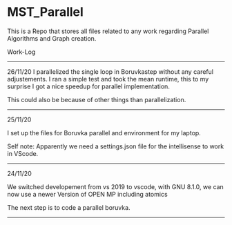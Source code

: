 # MST_Parallel

This is a Repo that stores all files related to any work regarding Parallel Algorithms and Graph creation.



Work-Log

---------

26/11/20
I parallelized the single loop in Boruvkastep without any careful adjustements.
I ran a simple test and took the mean runtime, this to my surprise I got a nice speedup for parallel implementation.

This could also be because of other things than parallelization.

---------

25/11/20

I set up the files for Boruvka parallel and environment for my laptop.

Self note:
Apparently we need a settings.json file for the intellisense to work in VScode.

---------

24/11/20

We switched developement from vs 2019 to vscode, with GNU 8.1.0,
we can now use a newer Version of OPEN MP including atomics

The next step is to code a parallel boruvka.

---------
